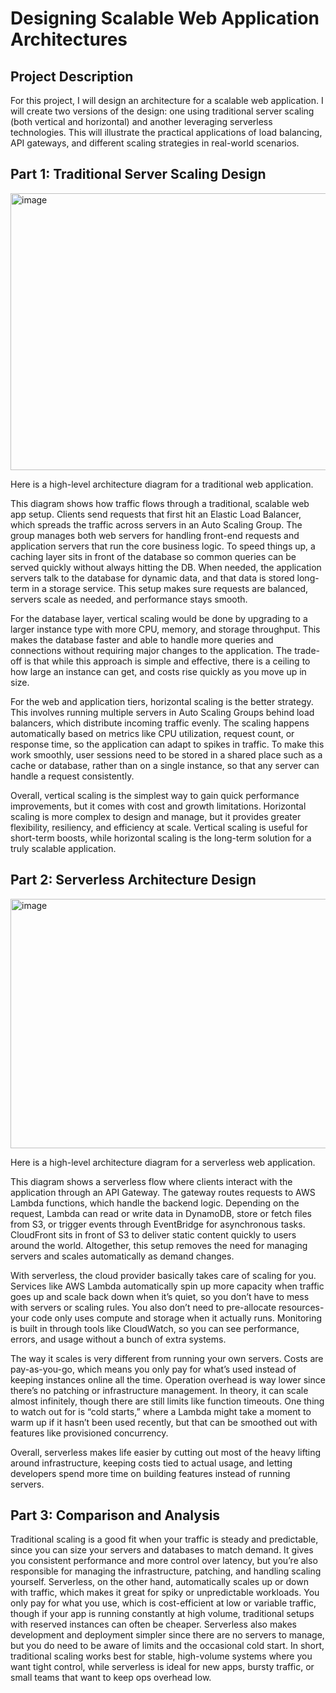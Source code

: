 <h1>Designing Scalable Web Application Architectures</h1>



<h2>Project Description</h2>




For this project, I will design an architecture for a scalable web application. I will create two versions of the design: one using traditional server scaling (both vertical and horizontal) and another leveraging serverless technologies. This will illustrate the practical applications of load balancing, API gateways, and different scaling strategies in real-world scenarios.


<h2>Part 1: Traditional Server Scaling Design</h2>

<img width="714" height="443" alt="image" src="https://github.com/user-attachments/assets/b09bae62-f95c-4a31-b439-01971fb504bf" />

Here is a high-level architecture diagram for a traditional web application.

This diagram shows how traffic flows through a traditional, scalable web app setup. Clients send requests that first hit an Elastic Load Balancer, which spreads the traffic across servers in an Auto Scaling Group. The group manages both web servers for handling front-end requests and application servers that run the core business logic. To speed things up, a caching layer sits in front of the database so common queries can be served quickly without always hitting the DB. When needed, the application servers talk to the database for dynamic data, and that data is stored long-term in a storage service. This setup makes sure requests are balanced, servers scale as needed, and performance stays smooth.

For the database layer, vertical scaling would be done by upgrading to a larger instance type with more CPU, memory, and storage throughput. This makes the database faster and able to handle more queries and connections without requiring major changes to the application. The trade-off is that while this approach is simple and effective, there is a ceiling to how large an instance can get, and costs rise quickly as you move up in size.

For the web and application tiers, horizontal scaling is the better strategy. This involves running multiple servers in Auto Scaling Groups behind load balancers, which distribute incoming traffic evenly. The scaling happens automatically based on metrics like CPU utilization, request count, or response time, so the application can adapt to spikes in traffic. To make this work smoothly, user sessions need to be stored in a shared place such as a cache or database, rather than on a single instance, so that any server can handle a request consistently.

Overall, vertical scaling is the simplest way to gain quick performance improvements, but it comes with cost and growth limitations. Horizontal scaling is more complex to design and manage, but it provides greater flexibility, resiliency, and efficiency at scale. Vertical scaling is useful for short-term boosts, while horizontal scaling is the long-term solution for a truly scalable application.

<h2>Part 2: Serverless Architecture Design</h2>

<img width="606" height="399" alt="image" src="https://github.com/user-attachments/assets/e633717f-e0a7-4a99-bf7f-8512425b6018" />

Here is a high-level architecture diagram for a serverless web application.

This diagram shows a serverless flow where clients interact with the application through an API Gateway. The gateway routes requests to AWS Lambda functions, which handle the backend logic. Depending on the request, Lambda can read or write data in DynamoDB, store or fetch files from S3, or trigger events through EventBridge for asynchronous tasks. CloudFront sits in front of S3 to deliver static content quickly to users around the world. Altogether, this setup removes the need for managing servers and scales automatically as demand changes.

With serverless, the cloud provider basically takes care of scaling for you. Services like AWS Lambda automatically spin up more capacity when traffic goes up and scale back down when it’s quiet, so you don’t have to mess with servers or scaling rules. You also don’t need to pre-allocate resources- your code only uses compute and storage when it actually runs. Monitoring is built in through tools like CloudWatch, so you can see performance, errors, and usage without a bunch of extra systems.

The way it scales is very different from running your own servers. Costs are pay-as-you-go, which means you only pay for what’s used instead of keeping instances online all the time. Operation overhead is way lower since there’s no patching or infrastructure management. In theory, it can scale almost infinitely, though there are still limits like function timeouts. One thing to watch out for is “cold starts,” where a Lambda might take a moment to warm up if it hasn’t been used recently, but that can be smoothed out with features like provisioned concurrency.

Overall, serverless makes life easier by cutting out most of the heavy lifting around infrastructure, keeping costs tied to actual usage, and letting developers spend more time on building features instead of running servers.

<h2>Part 3: Comparison and Analysis</h2>

Traditional scaling is a good fit when your traffic is steady and predictable, since you can size your servers and databases to match demand. It gives you consistent performance and more control over latency, but you’re also responsible for managing the infrastructure, patching, and handling scaling yourself. Serverless, on the other hand, automatically scales up or down with traffic, which makes it great for spiky or unpredictable workloads. You only pay for what you use, which is cost-efficient at low or variable traffic, though if your app is running constantly at high volume, traditional setups with reserved instances can often be cheaper. Serverless also makes development and deployment simpler since there are no servers to manage, but you do need to be aware of limits and the occasional cold start. In short, traditional scaling works best for stable, high-volume systems where you want tight control, while serverless is ideal for new apps, bursty traffic, or small teams that want to keep ops overhead low.





